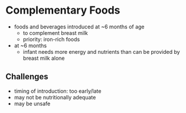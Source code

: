 # Complementary Foods
- foods and beverages introduced at ~6 months of age
	- to complement breast milk
	- priority: iron-rich foods
- at ~6 months
	- infant needs more energy and nutrients than can be provided by breast milk alone
## Challenges
- timing of introduction: too early/late
- may not be nutritionally adequate
- may be unsafe